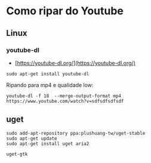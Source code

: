 # Como ripar do Youtube


## Linux


### youtube-dl

* [https://youtube-dl.org/](https://youtube-dl.org/)


```
sudo apt-get install youtube-dl
```

Ripando para mp4 e qualidade low:

```
youtube-dl -f 18  --merge-output-format mp4 https://www.youtube.com/watch?v=sdfsdfsdfsdf
```


## uget


```
sudo add-apt-repository ppa:plushuang-tw/uget-stable
sudo apt-get update
sudo apt-get install uget aria2
```

```
uget-gtk
```
